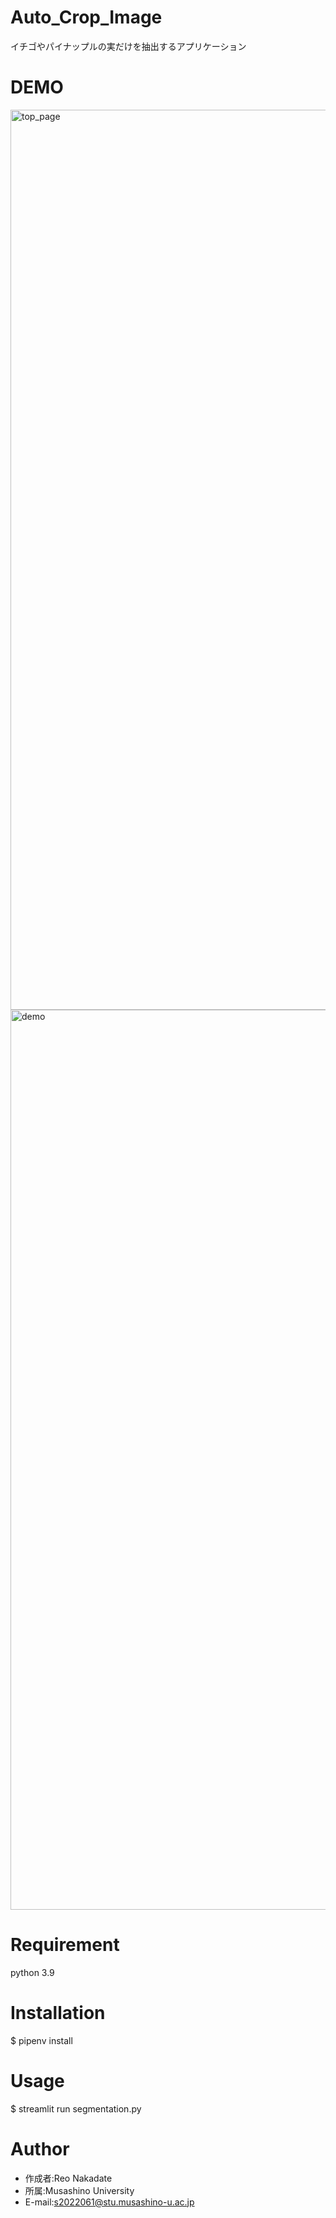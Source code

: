 # Auto_Crop_Image

イチゴやパイナップルの実だけを抽出するアプリケーション

# DEMO

<img width="1440" alt="top_page" src="https://user-images.githubusercontent.com/74957723/208628692-5cc67baa-4985-47d7-a2ef-678f2e1291b5.png">
<img width="1440" alt="demo" src="https://user-images.githubusercontent.com/74957723/208628716-08803846-691c-4ebb-a299-d0e186718b82.png">

# Requirement

python 3.9

# Installation

$ pipenv install

# Usage

$ streamlit run segmentation.py

# Author

* 作成者:Reo Nakadate
* 所属:Musashino University
* E-mail:s2022061@stu.musashino-u.ac.jp
